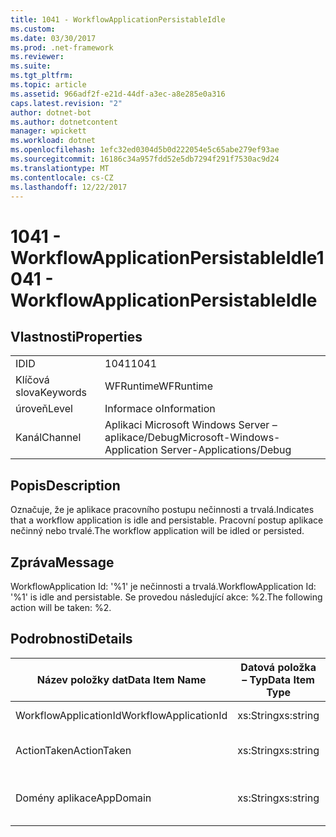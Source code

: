 ```yaml
---
title: 1041 - WorkflowApplicationPersistableIdle
ms.custom: 
ms.date: 03/30/2017
ms.prod: .net-framework
ms.reviewer: 
ms.suite: 
ms.tgt_pltfrm: 
ms.topic: article
ms.assetid: 966adf2f-e21d-44df-a3ec-a8e285e0a316
caps.latest.revision: "2"
author: dotnet-bot
ms.author: dotnetcontent
manager: wpickett
ms.workload: dotnet
ms.openlocfilehash: 1efc32ed0304d5b0d222054e5c65abe279ef93ae
ms.sourcegitcommit: 16186c34a957fdd52e5db7294f291f7530ac9d24
ms.translationtype: MT
ms.contentlocale: cs-CZ
ms.lasthandoff: 12/22/2017
---
```

# <a name="1041---workflowapplicationpersistableidle"></a><span data-ttu-id="2ea28-102">1041 - WorkflowApplicationPersistableIdle</span><span class="sxs-lookup"><span data-stu-id="2ea28-102">1041 - WorkflowApplicationPersistableIdle</span></span>
## <a name="properties"></a><span data-ttu-id="2ea28-103">Vlastnosti</span><span class="sxs-lookup"><span data-stu-id="2ea28-103">Properties</span></span>  
  
|||  
|-|-|  
|<span data-ttu-id="2ea28-104">ID</span><span class="sxs-lookup"><span data-stu-id="2ea28-104">ID</span></span>|<span data-ttu-id="2ea28-105">1041</span><span class="sxs-lookup"><span data-stu-id="2ea28-105">1041</span></span>|  
|<span data-ttu-id="2ea28-106">Klíčová slova</span><span class="sxs-lookup"><span data-stu-id="2ea28-106">Keywords</span></span>|<span data-ttu-id="2ea28-107">WFRuntime</span><span class="sxs-lookup"><span data-stu-id="2ea28-107">WFRuntime</span></span>|  
|<span data-ttu-id="2ea28-108">úroveň</span><span class="sxs-lookup"><span data-stu-id="2ea28-108">Level</span></span>|<span data-ttu-id="2ea28-109">Informace o</span><span class="sxs-lookup"><span data-stu-id="2ea28-109">Information</span></span>|  
|<span data-ttu-id="2ea28-110">Kanál</span><span class="sxs-lookup"><span data-stu-id="2ea28-110">Channel</span></span>|<span data-ttu-id="2ea28-111">Aplikaci Microsoft Windows Server – aplikace/Debug</span><span class="sxs-lookup"><span data-stu-id="2ea28-111">Microsoft-Windows-Application Server-Applications/Debug</span></span>|  
  
## <a name="description"></a><span data-ttu-id="2ea28-112">Popis</span><span class="sxs-lookup"><span data-stu-id="2ea28-112">Description</span></span>  
 <span data-ttu-id="2ea28-113">Označuje, že je aplikace pracovního postupu nečinnosti a trvalá.</span><span class="sxs-lookup"><span data-stu-id="2ea28-113">Indicates that a workflow application is idle and persistable.</span></span> <span data-ttu-id="2ea28-114">Pracovní postup aplikace nečinný nebo trvalé.</span><span class="sxs-lookup"><span data-stu-id="2ea28-114">The workflow application will be idled or persisted.</span></span>  
  
## <a name="message"></a><span data-ttu-id="2ea28-115">Zpráva</span><span class="sxs-lookup"><span data-stu-id="2ea28-115">Message</span></span>  
 <span data-ttu-id="2ea28-116">WorkflowApplication Id: '%1' je nečinnosti a trvalá.</span><span class="sxs-lookup"><span data-stu-id="2ea28-116">WorkflowApplication Id: '%1' is idle and persistable.</span></span>  <span data-ttu-id="2ea28-117">Se provedou následující akce: %2.</span><span class="sxs-lookup"><span data-stu-id="2ea28-117">The following action will be taken: %2.</span></span>  
  
## <a name="details"></a><span data-ttu-id="2ea28-118">Podrobnosti</span><span class="sxs-lookup"><span data-stu-id="2ea28-118">Details</span></span>  
  
|<span data-ttu-id="2ea28-119">Název položky dat</span><span class="sxs-lookup"><span data-stu-id="2ea28-119">Data Item Name</span></span>|<span data-ttu-id="2ea28-120">Datová položka – Typ</span><span class="sxs-lookup"><span data-stu-id="2ea28-120">Data Item Type</span></span>|<span data-ttu-id="2ea28-121">Popis</span><span class="sxs-lookup"><span data-stu-id="2ea28-121">Description</span></span>|  
|--------------------|--------------------|-----------------|  
|<span data-ttu-id="2ea28-122">WorkflowApplicationId</span><span class="sxs-lookup"><span data-stu-id="2ea28-122">WorkflowApplicationId</span></span>|<span data-ttu-id="2ea28-123">xs:String</span><span class="sxs-lookup"><span data-stu-id="2ea28-123">xs:string</span></span>|<span data-ttu-id="2ea28-124">Id aplikace pracovního postupu</span><span class="sxs-lookup"><span data-stu-id="2ea28-124">The workflow application id</span></span>|  
|<span data-ttu-id="2ea28-125">ActionTaken</span><span class="sxs-lookup"><span data-stu-id="2ea28-125">ActionTaken</span></span>|<span data-ttu-id="2ea28-126">xs:String</span><span class="sxs-lookup"><span data-stu-id="2ea28-126">xs:string</span></span>|<span data-ttu-id="2ea28-127">Akce, která budete přesměrováni na aplikace pracovního postupu.</span><span class="sxs-lookup"><span data-stu-id="2ea28-127">The action that will be taken on the workflow application.</span></span>|  
|<span data-ttu-id="2ea28-128">Domény aplikace</span><span class="sxs-lookup"><span data-stu-id="2ea28-128">AppDomain</span></span>|<span data-ttu-id="2ea28-129">xs:String</span><span class="sxs-lookup"><span data-stu-id="2ea28-129">xs:string</span></span>|<span data-ttu-id="2ea28-130">Řetězec vrácený AppDomain.CurrentDomain.FriendlyName.</span><span class="sxs-lookup"><span data-stu-id="2ea28-130">The string returned by AppDomain.CurrentDomain.FriendlyName.</span></span>|
